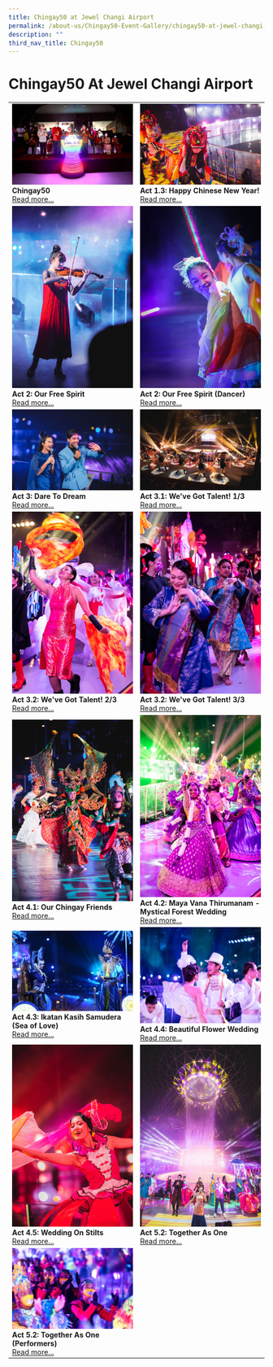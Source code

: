 ```yaml
---
title: Chingay50 at Jewel Changi Airport
permalink: /about-us/Chingay50-Event-Gallery/chingay50-at-jewel-changi-airport/
description: ""
third_nav_title: Chingay50
---
```


# Chingay50 At Jewel Changi Airport

<table width="100%" border="0">
<tr>
<td width="50%" style="border:0px;">
<img src="/images/Event%20Gallery/Chingay50%20at%20Jewel/Act%201%20to%202%20President%20Halimah%20Yacob%20light%20up%20the%20stage-01.jpg" alt="Chingay50" style="width:370px;height:auto;" />
<br />
<b>Chingay50</b>
<br/>
<a href="/event-gallery/Chingay50-at-Jewel/chingay50">Read more...</a>
</td>


<td width="50%" style="border:0px;">
<img src="/images/Event%20Gallery/Chingay50%20at%20Jewel/Act%20Dragon%20Dance-01.jpg" alt="Act 1.3: Happy Chinese New Year!" style="width:370px;height:auto;" />
<br />
<b>Act 1.3: Happy Chinese New Year!</b>
<br/>
<a href="/event-gallery/Chingay50-at-Jewel/act-1-3-happy-chinese-new-year">Read more...</a>
</td>
</tr>
<tr>
<td width="50%" style="border:0px;">
<img src="/images/Event%20Gallery/Chingay50%20at%20Jewel/Act%202%20Chloe%20Chua-01.jpg" alt="Act 2: Our Free Spirit" style="width:370px;height:auto;" />
<br />
<b>Act 2: Our Free Spirit</b>
<br/>
<a href="/event-gallery/Chingay50-at-Jewel/act-2-our-free-spirit">Read more...</a>
</td>


<td width="50%" style="border:0px;">
<img src="/images/Event%20Gallery/Chingay50%20at%20Jewel/Act%202%20DANSTUDIO%20Butterfly%20girls-01.jpg" alt="Act 2: Our Free Spirit (Dancer)" style="width:370px;height:auto;" />
<br />
<b>Act 2: Our Free Spirit (Dancer)</b>
<br/>
<a href="/event-gallery/Chingay50-at-Jewel/our-free-spirit-dancer">Read more...</a>
</td>
</tr>
<tr>
<td width="50%" style="border:0px;">
    <img src="/images/Event%20Gallery/Chingay50%20at%20Jewel/Act%203%201%20Emcees%20checkin%20in%20on%20CC%20watchparties-01.jpg" alt="Act 3: Dare To Dream" style="width:370px;height:auto;" />
<br />
<b>Act 3: Dare To Dream</b>
<br/>
<a href="/event-gallery/Chingay50-at-Jewel/act-3-dare-to-dream">Read more...</a>
</td>

<td width="50%" style="border:0px;">
<img src="/images/Event%20Gallery/Chingay50%20at%20Jewel/Act%203%201%20Sokka%20Gakkai-01.jpg" alt="Act 3.1: We've Got Talent! 1/3" style="width:370px;height:auto;" />
<br />
<b>Act 3.1: We've Got Talent! 1/3</b>
<br/>
<a href="/event-gallery/Chingay50-at-Jewel/act-3-1-we-ve-got-talent">Read more...</a>
</td>
</tr>
<tr>
<td width="50%" style="border:0px;">
<img src="/images/Event%20Gallery/Chingay50%20at%20Jewel/Act%204%201%20international%20friends1-01.jpg" alt="Act 3.2: We've Got Talent! 2/3" style="width:370px;height:auto;" />
<br />
<b>Act 3.2: We've Got Talent! 2/3</b>
<br/>
<a href="/event-gallery/Chingay50-at-Jewel/act-3-2-we-ve-got-talent-1-3">Read more...</a>
</td>
<td>
<img src="/images/Event%20Gallery/Chingay50%20at%20Jewel/Act%204%201%20international%20friends2-01.jpg" alt="Act 3.2: We've Got Talent! 3/3" style="width:370px;height:auto;" />
<br />
<b>Act 3.2: We've Got Talent! 3/3</b>
<br/>
<a href="/event-gallery/Chingay50-at-Jewel/act-3-2-we-ve-got-talent-2-3">Read more...</a>
</td>
</tr>
<tr>
<td width="50%" style="border:0px;">
<img src="/images/Event%20Gallery/Chingay50%20at%20Jewel/Act%204%201%20Our%20Chingay%20Friends.jpg" alt="Act 4.1: Our Chingay Friends" style="width:370px;height:auto;" />
<br />
<b>Act 4.1: Our Chingay Friends</b>
<br/>
<a href="/event-gallery/Chingay50-at-Jewel/act-4-1-our-chingay-friends">Read more...</a>
</td>
<td width="50%" style="border:0px;">
<img src="/images/Event%20Gallery/Chingay50%20at%20Jewel/Act%204%202%20Indian%20Wedding-01.jpg" alt="Act 4.2: Maya Vana Thirumanam - Mystical Forest Wedding" style="width:370px;height:auto;" />
<br />
<b>Act 4.2: Maya Vana Thirumanam - Mystical Forest Wedding</b>
<br/>
<a href="/event-gallery/Chingay50-at-Jewel/act-4-2-maya-vana-thirumanam-mystical-forest-wedding">Read more...</a>
</td>
</tr>
<tr>
<td width="50%" style="border:0px;">
<img src="/images/Event%20Gallery/Chingay50%20at%20Jewel/Act%204%203%20Malay%20wedding-01.jpg" alt="Act 4.3: Ikatan Kasih Samudera (Sea of Love)" style="width:370px;height:auto;" />
<br />
<b>Act 4.3: Ikatan Kasih Samudera (Sea of Love)</b>
<br/>
<a href="/event-gallery/Chingay50-at-Jewel/act-4-3-ikatan-kasih-samudera-sea-of-love">Read more...</a>
</td>
<td width="50%" style="border:0px;">
<img src="/images/Event%20Gallery/Chingay50%20at%20Jewel/Act%204%204%20Eurasian-01.jpg" alt="Act 4.4: Beautiful Flower Wedding" style="width:370px;height:auto;" />
<br />
<b>Act 4.4: Beautiful Flower Wedding</b>
<br/>
<a href="/event-gallery/Chingay50-at-Jewel/act-4-4-beautiful-flower-wedding">Read more...</a>
</td>
</tr>
<tr>
<td width="50%" style="border:0px;">
<img src="/images/Event%20Gallery/Chingay50%20at%20Jewel/Act%204%205%20Chinese%20Wedding-01.jpg" alt="Act 4.5: Wedding On Stilts" style="width:370px;height:auto;" />
<br />
<b>Act 4.5: Wedding On Stilts</b>
<br/>
<a href="/event-gallery/Chingay50-at-Jewel/act-4-5-wedding-on-stilts">Read more...</a>
</td>
<td width="50%" style="border:0px;">
    <img src="/images/Event%20Gallery/Chingay50%20at%20Jewel/Act%205%202%20Finale%20potrait-01.jpg" alt="Act 5.2: Together As One" style="width:370px;height:auto;" />
<br />
<b>Act 5.2: Together As One</b>
<br/>
<a href="/event-gallery/Chingay50-at-Jewel/act-5-2-together-as-0ne">Read more...</a>
    </td>
</tr>
<tr>
<td width="50%" style="border:0px;"><img src="/images/Event%20Gallery/Chingay50%20at%20Jewel/Act%205%202%20Finale-01.jpg" alt="Act 5.2: Together As One (Performers)" style="width:370px;height:auto;" />
<br />
<b>Act 5.2: Together As One (Performers)</b>
<br/>
<a href="/event-gallery/Chingay50-at-Jewel/act-5-2-together-as-one-performers">Read more...</a>
    </td>
</tr>
</table>